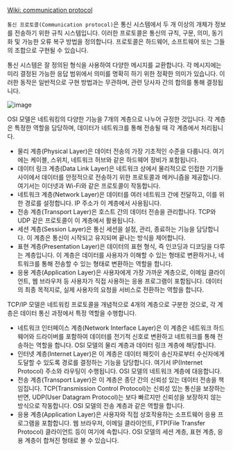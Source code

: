 [Wiki: communication protocol](https://en.wikipedia.org/wiki/Communication_protocol)

`통신 프로토콜(Communication protocol)`은 통신 시스템에서 두 개 이상의 개체가 정보를 전송하기 위한 규칙 시스템입니다. 이러한 프로토콜은 통신의 규칙, 구문, 의미, 동기화 및 가능한 오류 복구 방법을 정의합니다. 프로토콜은 하드웨어, 소프트웨어 또는 그들의 조합으로 구현될 수 있습니다.

통신 시스템은 잘 정의된 형식을 사용하여 다양한 메시지를 교환합니다. 각 메시지에는 미리 결정된 가능한 응답 범위에서 의미를 명확히 하기 위한 정확한 의미가 있습니다. 이러한 동작은 일반적으로 구현 방법과는 무관하며, 관련 당사자 간의 합의를 통해 결정됩니다.

![image](https://github.com/kbmhansungb/kbmhansungb.github.io/assets/56149613/df63d445-4adf-4127-86c1-0616686a1629)

OSI 모델은 네트워킹의 다양한 기능을 7개의 계층으로 나누어 규정한 것입니다. 각 계층은 특정한 역할을 담당하며, 데이터가 네트워크를 통해 전송될 때 각 계층에서 처리됩니다.

* 물리 계층(Physical Layer)은 데이터 전송의 가장 기초적인 수준을 다룹니다. 여기에는 케이블, 스위치, 네트워크 허브와 같은 하드웨어 장비가 포함됩니다.
* 데이터 링크 계층(Data Link Layer)은 네트워크 상에서 물리적으로 인접한 기기들 사이에서 데이터를 안정적으로 전송하기 위한 프로토콜과 메커니즘을 제공합니다. 여기서는 이더넷과 Wi-Fi와 같은 프로토콜이 작동합니다.
* 네트워크 계층(Network Layer)은 데이터를 여러 네트워크 간에 전달하고, 이를 위한 경로를 설정합니다. IP 주소가 이 계층에서 사용됩니다.
* 전송 계층(Transport Layer)은 호스트 간의 데이터 전송을 관리합니다. TCP와 UDP 같은 프로토콜이 이 계층에서 활용됩니다.
* 세션 계층(Session Layer)은 통신 세션을 설정, 관리, 종료하는 기능을 담당합니다. 이 계층은 통신이 시작되고 유지되며 끝나는 방식을 제어합니다.
* 표현 계층(Presentation Layer)은 데이터의 표현 형식, 즉 인코딩과 디코딩을 다루는 계층입니다. 이 계층은 데이터를 사용자가 이해할 수 있는 형태로 변환하거나, 네트워크를 통해 전송할 수 있는 형태로 변환하는 역할을 합니다.
* 응용 계층(Application Layer)은 사용자에게 가장 가까운 계층으로, 이메일 클라이언트, 웹 브라우저 등 사용자가 직접 사용하는 응용 프로그램이 포함됩니다. 데이터의 최종 목적지로, 실제 사용자의 요청을 서비스로 전환하는 역할을 합니다.

TCP/IP 모델은 네트워킹 프로토콜을 개념적으로 4개의 계층으로 구분한 것으로, 각 계층은 데이터 통신 과정에서 특정 역할을 수행합니다.

* 네트워크 인터페이스 계층(Network Interface Layer)은 이 계층은 네트워크 하드웨어와 드라이버를 포함하여 데이터를 전기적 신호로 변환하고 네트워크를 통해 전송하는 역할을 합니다. OSI 모델의 물리 계층과 데이터 링크 계층에 해당합니다.
* 인터넷 계층(Internet Layer)은 이 계층은 데이터 패킷이 송신자로부터 수신자에게 도달할 수 있도록 경로를 결정하는 기능을 담당합니다. 여기서 IP(Internet Protocol) 주소와 라우팅이 수행됩니다. OSI 모델의 네트워크 계층에 대응합니다.
* 전송 계층(Transport Layer)은 이 계층은 종단 간의 신뢰성 있는 데이터 전송을 책임집니다. TCP(Transmission Control Protocol)는 신뢰성 있는 통신을 보장하는 반면, UDP(User Datagram Protocol)는 보다 빠르지만 신뢰성을 보장하지 않는 방식으로 작동합니다. OSI 모델의 전송 계층과 같은 역할을 합니다.
* 응용 계층(Application Layer)은 사용자와 직접 상호작용하는 소프트웨어 응용 프로그램을 포함합니다. 웹 브라우저, 이메일 클라이언트, FTP(File Transfer Protocol) 클라이언트 등이 여기에 속합니다. OSI 모델의 세션 계층, 표현 계층, 응용 계층이 합쳐진 형태로 볼 수 있습니다.
